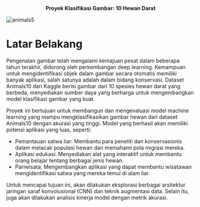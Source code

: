 <center><strong>Proyek Klasifikasi Gambar: 10 Hewan Darat</strong></center>

![animals5](https://github.com/user-attachments/assets/0ec3b309-6491-4f70-8eb0-99a763a76a0e)

# **Latar Belakang**

Pengenalan gambar telah mengalami kemajuan pesat dalam beberapa tahun terakhir, didorong oleh perkembangan deep learning. Kemampuan untuk mengidentifikasi objek dalam gambar secara otomatis memiliki banyak aplikasi, salah satunya adalah dalam bidang konservasi. Dataset Animals10 dari Kaggle berisi gambar dari 10 spesies hewan darat yang berbeda, menyediakan sumber daya yang berharga untuk mengembangkan model klasifikasi gambar yang kuat.

Proyek ini bertujuan untuk membangun dan mengevaluasi model machine learning yang mampu mengklasifikasikan gambar hewan dari dataset Animals10 dengan akurasi yang tinggi. Model yang berhasil akan memiliki potensi aplikasi yang luas, seperti:
- Pemantauan satwa liar: Membantu para peneliti dan konservasionis dalam melacak populasi hewan dan memahami pola migrasi mereka.
- Aplikasi edukasi: Menyediakan alat yang interaktif untuk membantu orang belajar tentang berbagai jenis hewan.
- Pariwisata: Mengembangkan aplikasi yang dapat membantu wisatawan mengidentifikasi satwa yang mereka temui di alam liar.
  
Untuk mencapai tujuan ini, akan dilakukan eksplorasi berbagai arsitektur jaringan saraf konvolusional (CNN) dan teknik augmentasi data. Selain itu, juga akan dilakukan analisis kinerja model dengan metrik akurasi.
